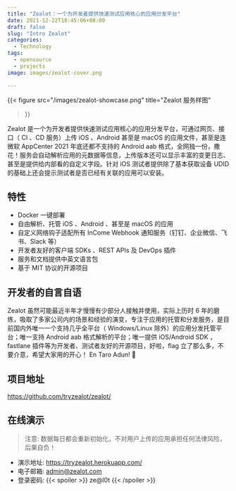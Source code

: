 ```yaml
---
title: "Zealot：一个为开发者提供快速测试应用核心的应用分发平台"
date: 2021-12-22T18:45:06+08:00
draft: false
slug: "Intro Zealot"
categories:
  - Technology
tags:
  - opensource
  - projects
image: images/zealot-cover.png

---
```


{{< figure src="/images/zealot-showcase.png"
    title="Zealot 服务样图"
>}}

Zealot 是一个为开发者提供快速测试应用核心的应用分发平台，可通过网页、接口（ CI 、CD 服务）上传 iOS 、Android 甚至是 macOS 的应用文件，甚至是连微软 AppCenter 2021 年底还都不支持的 Android aab 格式，全网独一份，撒花！服务会自动解析应用的元数据等信息，上传版本还可以显示丰富的变更日志、甚至是提供给内部看的自定义字段。针对 iOS 测试者提供除了基本获取设备 UDID 的基础上还会提示测试者是否已经有关联的应用可以安装。

## 特性

- Docker 一键部署
- 自由解析、托管 iOS 、Android 、甚至是 macOS 的应用
- 自定义网络钩子适配所有 InCome Webhook 通知服务（钉钉、企业微信、飞书、Slack 等）
- 开发者友好的客户端 SDKs 、REST APIs 及 DevOps 插件
- 服务和文档提供中英文语言包
- 基于 MIT 协议的开源项目

## 开发者的自言自语

Zealot 虽然可能最近半年才慢慢有少部分人接触并使用，实际上历时 6 年的磨练，吸取了多家公司内的场景和经验的演变，专注于应用的托管和分发服务，是目前国内外唯一一个支持几乎全平台（ Windows/Linux 除外）的应用分发托管平台；唯一支持 Android aab 格式解析的平台；唯一提供 iOS/Android SDK ，fastlane 插件等为开发者、测试者友好的开源项目，好啦，flag 立了那么多，不要介意，希望大家用的开心！ En Taro Adun! 🖖

## 项目地址

https://github.com/tryzealot/zealot/

## 在线演示

> 注意: 数据每日都会重新初始化，不对用户上传的应用承担任何法律风险，后果自负！

- 演示地址: https://tryzealot.herokuapp.com/
- 电子邮箱: admin@zealot.com
- 登录密码: {{< spoiler >}} ze@l0t {{< /spoiler >}}
